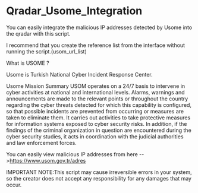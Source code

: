 # Qradar_Usome_Integration
You can easily integrate the malicious IP addresses detected by Usome into the qradar with this script.

I recommend that you create the reference list from the interface without running the script.(usom_url_list)

What is USOME ?

Usome is Turkish National Cyber Incident Response Center.

Usome Mission Summary
USOM operates on a 24/7 basis to intervene in cyber activities at national and international levels. Alarms, warnings and announcements are made to the relevant points or throughout the country regarding the cyber threats detected for which this capability is configured, so that possible incidents are prevented from occurring or measures are taken to eliminate them. It carries out activities to take protective measures for information systems exposed to cyber security risks. In addition, if the findings of the criminal organization in question are encountered during the cyber security studies, it acts in coordination with the judicial authorities and law enforcement forces.

You can easily view malicious IP addresses from here -->https://www.usom.gov.tr/adres

IMPORTANT NOTE:This script may cause irreversible errors in your system, so the creator does not accept any responsibility for any damages that may occur.
